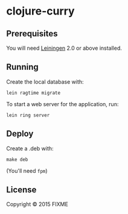 # clojure-curry

## Prerequisites

You will need [Leiningen][1] 2.0 or above installed.

[1]: https://github.com/technomancy/leiningen

## Running

Create the local database with:

    lein ragtime migrate

To start a web server for the application, run:

    lein ring server

## Deploy

Create a .deb with:

    make deb

(You'll need `fpm`)

## License

Copyright © 2015 FIXME
